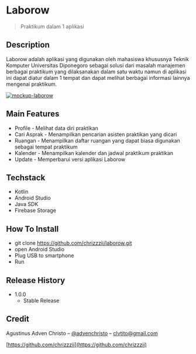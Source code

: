 # Laborow

> Praktikum dalam 1 aplikasi

## Description
Laborow adalah aplikasi yang digunakan oleh mahasiswa khususnya Teknik Komputer Universitas Diponegoro sebagai solusi dari masalah manajemen berbagai praktikum yang dilaksanakan dalam satu waktu namun di aplikasi ini dapat diatur dalam 1 tempat dan dapat melihat berbagai informasi lainnya mengenai praktikum.

<a href="https://ibb.co/qJZDnPZ"><img src="https://i.ibb.co/SfL6x9L/mockup-laborow.png" alt="mockup-laborow" border="0" /></a> 

## Main Features

- Profile - Melihat data diri praktikan
- Cari Asprak - Menampilkan pencarian asisten praktikan yang dicari
- Ruangan - Menampilkan daftar ruangan yang dapat biasa digunakan sebagai tempat praktikum
- Kalender - Menampilkan kalender dan jadwal praktikum praktikan
- Update - Memperbarui versi aplikasi Laborow

## Techstack

- Kotlin
- Android Studio
- Java SDK
- Firebase Storage

## How To Install

- git clone https://github.com/chrizzzii/laborow.git
- open Android Studio
- Plug USB to smartphone
- Run

## Release History

- 1.0.0
  - Stable Release
  
## Credit

Agustinus Adven Christo – [@advenchristo](https://www.instagram.com/advenchristo/) – clvtito@gmail.com

[https://github.com/chrizzzii](https://github.com/chrizzzii)  
